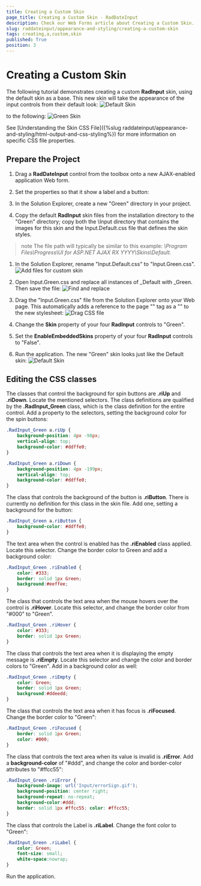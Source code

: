 ```yaml
---
title: Creating a Custom Skin
page_title: Creating a Custom Skin - RadDateInput
description: Check our Web Forms article about Creating a Custom Skin.
slug: raddateinput/appearance-and-styling/creating-a-custom-skin
tags: creating,a,custom,skin
published: True
position: 3
---
```


# Creating a Custom Skin



The following tutorial demonstrates creating a custom **RadInput** skin, using the default skin as a base. This new skin will take the appearance of the input controls from their default look:
![Default Skin](images/DefaultSkin.png)

to the following:
![Green Skin](images/GreenSkin.png)

See [Understanding the Skin CSS File]({%slug raddateinput/appearance-and-styling/html-output-and-css-styling%}) for more information on specific CSS file properties.

## Prepare the Project

1. Drag a **RadDateInput** control from the toolbox onto a new AJAX-enabled application Web form.

1. Set the properties so that it show a label and a button:

1. In the Solution Explorer, create a new "Green" directory in your project.

1. Copy the default **RadInput** skin files from the installation directory to the "Green" directory; copy both the \Input directory that contains the images for this skin and the Input.Default.css file that defines the skin styles.
>note The file path will typically be similar to this example: *\Program Files\Progress\UI for ASP.NET AJAX RX YYYY\Skins\Default.* 
>

1. In the Solution Explorer, rename "Input.Default.css" to "Input.Green.css".
![Add files for custom skin](images/AddFilesForCustomSkin.png)
1. Open Input.Green.css and replace all instances of _Default with _Green. Then save the file:
![Find and replace](images/FindAndReplace.png)

1. Drag the "Input.Green.css" file from the Solution Explorer onto your Web page. This automatically adds a reference to the page "<head>" tag as a "<link>" to the new stylesheet:
![Drag CSS file](images/dragcssfile.png)

1. Change the **Skin** property of your four **RadInput** controls to "Green".

1. Set the **EnableEmbeddedSkins** property of your four **RadInput** controls to "False".

1. Run the application. The new "Green" skin looks just like the Default skin:
![Default Skin](images/DefaultSkin.png)

## Editing the CSS classes

The classes that control the background for spin buttons are **.riUp** and **.riDown**. Locate the mentioned selectors. The class definitions are qualified by the **.RadInput_Green** class, which is the class definition for the entire control. Add a property to the selectors, setting the background color for the spin buttons:

````CSS
.RadInput_Green a.riUp {
	background-position: 4px -98px;
	vertical-align: top;
	background-color: #ddffe0;
}

.RadInput_Green a.riDown {
	background-position: 4px -199px;
	vertical-align: top;
	background-color: #ddffe0;
}
````

The class that controls the background of the button is **.riButton**. There is currently no definition for this class in the skin file. Add one, setting a background for the button:

````CSS 
.RadInput_Green a.riButton {
	background-color: #ddffe0;
}
````

The text area when the control is enabled has the **.riEnabled** class applied. Locate this selector. Change the border color to Green and add a background color:

````CSS
.RadInput_Green .riEnabled { 
	color: #333; 
	border: solid 1px Green; 
	background:#eeffee;
}
````

The class that controls the text area when the mouse hovers over the control is **.riHover**. Locate this selector, and change the border color from "#000" to "Green".

````CSS
.RadInput_Green .riHover { 
	color: #333; 
	border: solid 1px Green;
}
````

The class that controls the text area when it is displaying the empty message is **.riEmpty**. Locate this selector and change the color and border colors to "Green". Add in a background color as well:

````CSS 
.RadInput_Green .riEmpty { 
	color: Green; 
	border: solid 1px Green; 
	background:#ddeedd;
}
````

The class that controls the text area when it has focus is **.riFocused**. Change the border color to "Green":

````CSS
.RadInput_Green .riFocused { 
	border: solid 1px Green; 
	color: #000; 
}
````

The class that controls the text area when its value is invalid is **.riError**. Add a **background-color** of "#ddd", and change the color and border-color attributes to "#ffcc55":

````CSS
.RadInput_Green .riError { 
	background-image: url('Input/errorSign.gif'); 
	background-position: center right; 
	background-repeat: no-repeat; 
	background-color:#ddd; 
	border: solid 1px #ffcc55; color: #ffcc55;
}
````

The class that controls the Label is **.riLabel**. Change the font color to "Green":

````CSS
.RadInput_Green .riLabel { 
	color: Green; 
	font-size: small; 
	white-space:nowrap;
}
````

Run the application.
